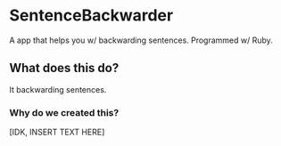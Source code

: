 # SentenceBackwarder
A app that helps you w/ backwarding sentences. Programmed w/ Ruby.
## What does this do?
It backwarding sentences.
### Why do we created this?
[IDK, INSERT TEXT HERE]